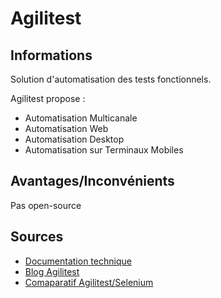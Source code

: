 # Agilitest

## Informations
Solution d'automatisation des tests fonctionnels.

Agilitest propose :
* Automatisation Multicanale
* Automatisation Web
* Automatisation Desktop
* Automatisation sur Terminaux Mobiles


## Avantages/Inconvénients

Pas open-source 

## Sources
* [Documentation technique](https://www.agilitest.com/ressources/documentations/) 
* [Blog Agilitest](https://www.agilitest.com/blog/)
* [Comaparatif Agilitest/Selenium](https://www.all4test.fr/blog-du-testeur/automatisation-des-tests-logiciels-agilitest-vs-selenium/)
